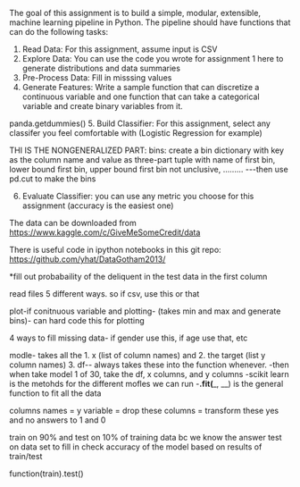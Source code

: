 The goal of this assignment is to build a simple, modular, extensible, machine learning pipeline in Python. The pipeline should have functions that can do the following tasks:

1. Read Data: For this assignment, assume input is CSV
2. Explore Data: You can use the code you wrote for assignment 1 here to generate distributions and data summaries
3. Pre-Process Data: Fill in misssing values
4. Generate Features: Write a sample function that can discretize a continuous variable and one function that can take a categorical variable and create binary variables from it.

panda.getdummies()
5. Build Classifier: For this assignment, select any classifer you feel comfortable with (Logistic Regression for example)

THI IS THE NONGENERALIZED PART: bins: create a bin dictionary with key as the column name and value as three-part tuple with name of first bin, lower bound first bin, upper bound first bin not unclusive, .........
---then use pd.cut to make the bins

6. Evaluate Classifier: you can use any metric you choose for this assignment (accuracy is the easiest one)

The data can be downloaded from https://www.kaggle.com/c/GiveMeSomeCredit/data

There is useful code in ipython notebooks in this git repo: https://github.com/yhat/DataGotham2013/

*fill out probabaility of the deliquent in the test data in the first column



read files 5 different ways. so if csv, use this or that

plot-if conitnuous variable and plotting- (takes min and max and generate bins)- can hard code this for plotting

4 ways to fill missing data- if gender use this, if age use that, etc

modle- takes all the 1. x (list of column names) and 2. the target (list y column names) 3. df-- always takes these into the function whenever. 
    -then when take model 1 of 30, take the df, x columns, and y columns
    -scikit learn is the metohds for the different mofles we can run 
    -__.fit(___, __) is the general function to fit all the data

columns names = 
y variable = 
drop these columns = 
transform these yes and no answers to 1 and 0 

train on 90% and test on 10% of training data bc we know the answer
test on data set to fill in 
check accuracy of the model based on results of train/test

function(train).test()    